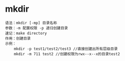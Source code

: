 # mkdir
    语法：mkdir [-mp] 目录名称
    参数：-m 配置权限 -p 递归创建目录
    速记：make directory
    作用：创建目录
    示例：
        mkdir -p test1/test2/test3 //直接创建出所有层级目录
        mkdir -m 711 test2 //创建权限为rwx--x--x的目录test2
